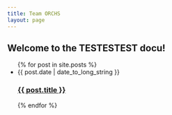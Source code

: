 ```yaml
---
title: Team ORCHS
layout: page
---
```

## Welcome to the TESTESTEST docu!

<ul class="post-list">
  {% for post in site.posts %}
<li><span class="post-meta"><time datetime="{{ post.date | date: "%Y-%m-%d" }}">{{ post.date | date_to_long_string }}</time></span>
        <h3>
          <a class="post-link" href="{{ site.baseurl }}{{ post.url }}">
        {{ post.title }}
          </a>
        </h3>
</li>
   {% endfor %}
	  </ul>
